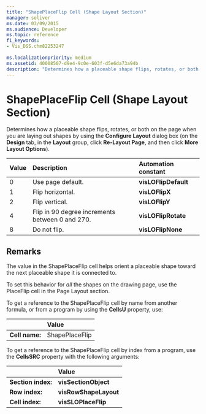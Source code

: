 ```yaml
---
title: "ShapePlaceFlip Cell (Shape Layout Section)" 
manager: soliver
ms.date: 03/09/2015
ms.audience: Developer
ms.topic: reference
f1_keywords:
- Vis_DSS.chm82253247
 
ms.localizationpriority: medium
ms.assetid: 40008507-d9e4-9c0e-603f-d5e6da73a94b
description: "Determines how a placeable shape flips, rotates, or both on the page when you are laying out shapes by using the Configure Layout dialog box (on the Design tab, in the Layout group, click Re-Layout Page, and then click More Layout Options)."
---
```


# ShapePlaceFlip Cell (Shape Layout Section)

Determines how a placeable shape flips, rotates, or both on the page when you are laying out shapes by using the **Configure Layout** dialog box (on the **Design** tab, in the **Layout** group, click **Re-Layout Page**, and then click **More Layout Options**).
  
|**Value**|**Description**|**Automation constant**|
|:-----|:-----|:-----|
|0  <br/> |Use page default. |**visLOFlipDefault** <br/> |
|1  <br/> |Flip horizontal. |**visLOFlipX** <br/> |
|2  <br/> |Flip vertical. |**visLOFlipY** <br/> |
|4  <br/> |Flip in 90 degree increments between 0 and 270. |**visLOFlipRotate** <br/> |
|8  <br/> |Do not flip. |**visLOFlipNone** <br/> |

## Remarks

The value in the ShapePlaceFlip cell helps orient a placeable shape toward the next placeable shape it is connected to.
  
To set this behavior for *all* the shapes on the drawing page, use the PlaceFlip cell in the Page Layout section.
  
To get a reference to the ShapePlaceFlip cell by name from another formula, or from a program by using the **CellsU** property, use:
  
||Value |
|:-----|:-----|
|**Cell name:**  <br/> |ShapePlaceFlip  <br/> |

To get a reference to the ShapePlaceFlip cell by index from a program, use the **CellsSRC** property with the following arguments:
  
||Value |
|:-----|:-----|
|**Section index:**  <br/> |**visSectionObject** <br/> |
|**Row index:**  <br/> |**visRowShapeLayout** <br/> |
|**Cell index:**  <br/> |**visSLOPlaceFlip** <br/> |
